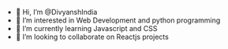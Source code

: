 - 👋 Hi, I’m @DivyanshIndia
- 👀 I’m interested in Web Development and python programming
- 🌱 I’m currently learning Javascript and CSS 
- 💞️ I’m looking to collaborate on Reactjs projects


<!---
DivyanshIndia/DivyanshIndia is a ✨ special ✨ repository because its `README.md` (this file) appears on your GitHub profile.
You can click the Preview link to take a look at your changes.
--->
